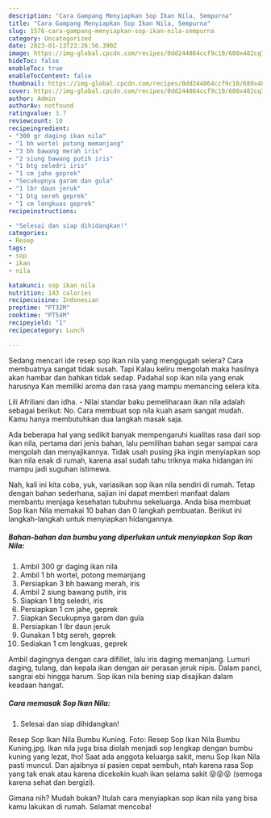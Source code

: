```yaml
---
description: "Cara Gampang Menyiapkan Sop Ikan Nila, Sempurna"
title: "Cara Gampang Menyiapkan Sop Ikan Nila, Sempurna"
slug: 1576-cara-gampang-menyiapkan-sop-ikan-nila-sempurna
category: Uncategorized
date: 2023-01-13T23:26:56.390Z
image: https://img-global.cpcdn.com/recipes/0dd244864ccf9c10/680x482cq70/sop-ikan-nila-foto-resep-utama.jpg
hideToc: false
enableToc: true
enableTocContent: false
thumbnail: https://img-global.cpcdn.com/recipes/0dd244864ccf9c10/680x482cq70/sop-ikan-nila-foto-resep-utama.jpg
cover: https://img-global.cpcdn.com/recipes/0dd244864ccf9c10/680x482cq70/sop-ikan-nila-foto-resep-utama.jpg
author: Admin
authorAv: notfound
ratingvalue: 3.7
reviewcount: 10
recipeingredient:
- "300 gr daging ikan nila"
- "1 bh wortel potong memanjang"
- "3 bh bawang merah iris"
- "2 siung bawang putih iris"
- "1 btg seledri iris"
- "1 cm jahe geprek"
- "Secukupnya garam dan gula"
- "1 lbr daun jeruk"
- "1 btg sereh geprek"
- "1 cm lengkuas geprek"
recipeinstructions:

- "Selesai dan siap dihidangkan!"
categories:
- Resep
tags:
- sop
- ikan
- nila

katakunci: sop ikan nila 
nutrition: 143 calories
recipecuisine: Indonesian
preptime: "PT32M"
cooktime: "PT54M"
recipeyield: "1"
recipecategory: Lunch

---
```



Sedang mencari ide resep sop ikan nila yang menggugah selera? Cara membuatnya sangat tidak susah. Tapi Kalau keliru mengolah maka hasilnya akan hambar dan bahkan tidak sedap. Padahal sop ikan nila yang enak harusnya Kan memiliki aroma dan rasa yang mampu memancing selera kita.


Lili Afriliani dan idha. - Nilai standar baku pemeliharaan ikan nila adalah sebagai berikut: No. Cara membuat sop nila kuah asam sangat mudah. Kamu hanya membutuhkan dua langkah masak saja.

Ada beberapa hal yang sedikit banyak mempengaruhi kualitas rasa dari sop ikan nila, pertama dari jenis bahan, lalu pemilihan bahan segar sampai cara mengolah dan menyajikannya. Tidak usah pusing jika ingin menyiapkan sop ikan nila enak di rumah, karena asal sudah tahu triknya maka hidangan ini mampu jadi suguhan istimewa.


Nah, kali ini kita coba, yuk, variasikan sop ikan nila sendiri di rumah. Tetap dengan bahan sederhana, sajian ini dapat memberi manfaat dalam membantu menjaga kesehatan tubuhmu sekeluarga. Anda bisa membuat Sop Ikan Nila memakai 10 bahan dan 0 langkah pembuatan. Berikut ini langkah-langkah untuk menyiapkan hidangannya.

<!--inarticleads1-->

##### Bahan-bahan dan bumbu yang diperlukan untuk menyiapkan Sop Ikan Nila:

1. Ambil 300 gr daging ikan nila
1. Ambil 1 bh wortel, potong memanjang
1. Persiapkan 3 bh bawang merah, iris
1. Ambil 2 siung bawang putih, iris
1. Siapkan 1 btg seledri, iris
1. Persiapkan 1 cm jahe, geprek
1. Siapkan Secukupnya garam dan gula
1. Persiapkan 1 lbr daun jeruk
1. Gunakan 1 btg sereh, geprek
1. Sediakan 1 cm lengkuas, geprek


Ambil dagingnya dengan cara difillet, lalu iris daging memanjang. Lumuri daging, tulang, dan kepala ikan dengan air perasan jeruk nipis. Dalam panci, sangrai ebi hingga harum. Sop ikan nila bening siap disajikan dalam keadaan hangat. 

<!--inarticleads2-->

##### Cara memasak Sop Ikan Nila:


1. Selesai dan siap dihidangkan!

Resep Sop Ikan Nila Bumbu Kuning. Foto: Resep Sop Ikan Nila Bumbu Kuning.jpg. Ikan nila juga bisa diolah menjadi sop lengkap dengan bumbu kuning yang lezat, lho! Saat ada anggota keluarga sakit, menu Sop Ikan Nila pasti muncul. Dan ajaibnya si pasien cepat sembuh, ntah karena rasa Sop yang tak enak atau karena dicekokin kuah ikan selama sakit 😝😝😝 (semoga karena sehat dan bergizi). 

Gimana nih? Mudah bukan? Itulah cara menyiapkan sop ikan nila yang bisa kamu lakukan di rumah. Selamat mencoba!
